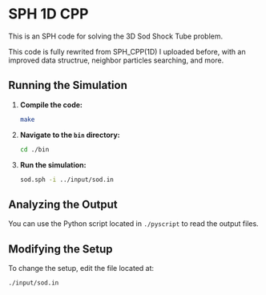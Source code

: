 # SPH 1D CPP

This is an SPH code for solving the 3D Sod Shock Tube problem.

This code is fully rewrited from SPH_CPP(1D) I uploaded before, with an improved data structrue, neighbor particles searching, and more. 

## Running the Simulation

1. **Compile the code:**
    ```bash
    make
    ```

2. **Navigate to the `bin` directory:**
    ```bash
    cd ./bin
    ```

3. **Run the simulation:**
    ```bash
    sod.sph -i ../input/sod.in
    ```

## Analyzing the Output

You can use the Python script located in `./pyscript` to read the output files.

## Modifying the Setup

To change the setup, edit the file located at:
```bash
./input/sod.in


